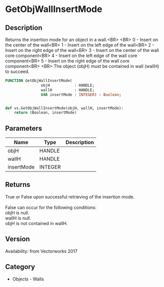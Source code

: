 # GetObjWallInsertMode

## Description
Returns the insertion mode for an object in a wall.&lt;BR&gt;
&lt;BR&gt;
0 - Insert on the center of the wall&lt;BR&gt;
1 - Insert on the left edge of the wall&lt;BR&gt;
2 - Insert on the right edge of the wall&lt;BR&gt;
3 - Insert on the center of the wall core component&lt;BR&gt;
4 - Insert on the left edge of the wall core component&lt;BR&gt;
5 - Insert on the right edge of the wall core component&lt;BR&gt;
&lt;BR&gt;
The object (objH) must be contained in wall (wallH)  to succeed.

```pascal
FUNCTION GetObjWallInsertMode(
				objH           : HANDLE;
				wallH          : HANDLE;
				VAR insertMode : INTEGER) : Boolean;
```

```python

def vs.GetObjWallInsertMode(objH, wallH, insertMode):
    return (Boolean, insertMode)
```

## Parameters
|Name|Type|Description|
|---|---|---|
|objH|HANDLE||
|wallH|HANDLE||
|insertMode|INTEGER||

## Returns
True or False upon successful retrieving of the insertion mode.<BR>
<BR>
False can occur for the following conditions:<BR>
objH is null.<BR>
wallH is null.<BR>
objH is not contained in wallH.

## Version
Availability: from Vectorworks 2017
## Category
* Objects - Walls

